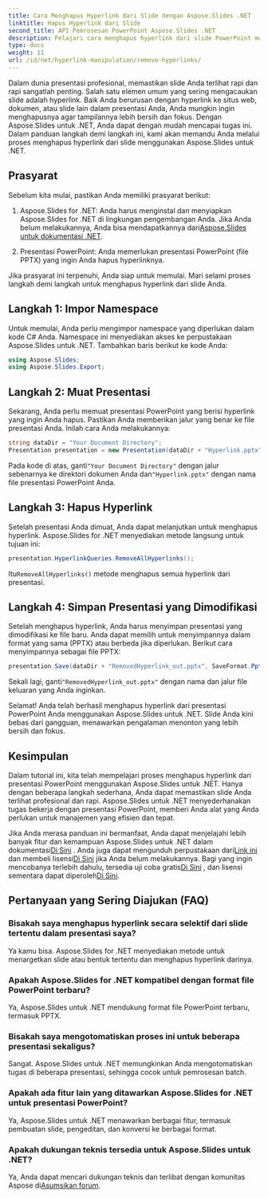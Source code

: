 ```yaml
---
title: Cara Menghapus Hyperlink dari Slide dengan Aspose.Slides .NET
linktitle: Hapus Hyperlink dari Slide
second_title: API Pemrosesan PowerPoint Aspose.Slides .NET
description: Pelajari cara menghapus hyperlink dari slide PowerPoint menggunakan Aspose.Slides untuk .NET. Buat presentasi yang bersih dan profesional.
type: docs
weight: 11
url: /id/net/hyperlink-manipulation/remove-hyperlinks/
---
```


Dalam dunia presentasi profesional, memastikan slide Anda terlihat rapi dan rapi sangatlah penting. Salah satu elemen umum yang sering mengacaukan slide adalah hyperlink. Baik Anda berurusan dengan hyperlink ke situs web, dokumen, atau slide lain dalam presentasi Anda, Anda mungkin ingin menghapusnya agar tampilannya lebih bersih dan fokus. Dengan Aspose.Slides untuk .NET, Anda dapat dengan mudah mencapai tugas ini. Dalam panduan langkah demi langkah ini, kami akan memandu Anda melalui proses menghapus hyperlink dari slide menggunakan Aspose.Slides untuk .NET.

## Prasyarat

Sebelum kita mulai, pastikan Anda memiliki prasyarat berikut:

1.  Aspose.Slides for .NET: Anda harus menginstal dan menyiapkan Aspose.Slides for .NET di lingkungan pengembangan Anda. Jika Anda belum melakukannya, Anda bisa mendapatkannya dari[Aspose.Slides untuk dokumentasi .NET](https://reference.aspose.com/slides/net/).

2. Presentasi PowerPoint: Anda memerlukan presentasi PowerPoint (file PPTX) yang ingin Anda hapus hyperlinknya.

Jika prasyarat ini terpenuhi, Anda siap untuk memulai. Mari selami proses langkah demi langkah untuk menghapus hyperlink dari slide Anda.

## Langkah 1: Impor Namespace

Untuk memulai, Anda perlu mengimpor namespace yang diperlukan dalam kode C# Anda. Namespace ini menyediakan akses ke perpustakaan Aspose.Slides untuk .NET. Tambahkan baris berikut ke kode Anda:

```csharp
using Aspose.Slides;
using Aspose.Slides.Export;
```

## Langkah 2: Muat Presentasi

Sekarang, Anda perlu memuat presentasi PowerPoint yang berisi hyperlink yang ingin Anda hapus. Pastikan Anda memberikan jalur yang benar ke file presentasi Anda. Inilah cara Anda melakukannya:

```csharp
string dataDir = "Your Document Directory";
Presentation presentation = new Presentation(dataDir + "Hyperlink.pptx");
```

 Pada kode di atas, ganti`"Your Document Directory"` dengan jalur sebenarnya ke direktori dokumen Anda dan`"Hyperlink.pptx"` dengan nama file presentasi PowerPoint Anda.

## Langkah 3: Hapus Hyperlink

Setelah presentasi Anda dimuat, Anda dapat melanjutkan untuk menghapus hyperlink. Aspose.Slides for .NET menyediakan metode langsung untuk tujuan ini:

```csharp
presentation.HyperlinkQueries.RemoveAllHyperlinks();
```

 Itu`RemoveAllHyperlinks()` metode menghapus semua hyperlink dari presentasi.

## Langkah 4: Simpan Presentasi yang Dimodifikasi

Setelah menghapus hyperlink, Anda harus menyimpan presentasi yang dimodifikasi ke file baru. Anda dapat memilih untuk menyimpannya dalam format yang sama (PPTX) atau berbeda jika diperlukan. Berikut cara menyimpannya sebagai file PPTX:

```csharp
presentation.Save(dataDir + "RemovedHyperlink_out.pptx", SaveFormat.Pptx);
```

 Sekali lagi, ganti`"RemovedHyperlink_out.pptx"` dengan nama dan jalur file keluaran yang Anda inginkan.

Selamat! Anda telah berhasil menghapus hyperlink dari presentasi PowerPoint Anda menggunakan Aspose.Slides untuk .NET. Slide Anda kini bebas dari gangguan, menawarkan pengalaman menonton yang lebih bersih dan fokus.

## Kesimpulan

Dalam tutorial ini, kita telah mempelajari proses menghapus hyperlink dari presentasi PowerPoint menggunakan Aspose.Slides untuk .NET. Hanya dengan beberapa langkah sederhana, Anda dapat memastikan slide Anda terlihat profesional dan rapi. Aspose.Slides untuk .NET menyederhanakan tugas bekerja dengan presentasi PowerPoint, memberi Anda alat yang Anda perlukan untuk manajemen yang efisien dan tepat.

Jika Anda merasa panduan ini bermanfaat, Anda dapat menjelajahi lebih banyak fitur dan kemampuan Aspose.Slides untuk .NET dalam dokumentasi[Di Sini](https://reference.aspose.com/slides/net/) . Anda juga dapat mengunduh perpustakaan dari[Link ini](https://releases.aspose.com/slides/net/) dan membeli lisensi[Di Sini](https://purchase.aspose.com/buy) jika Anda belum melakukannya. Bagi yang ingin mencobanya terlebih dahulu, tersedia uji coba gratis[Di Sini](https://releases.aspose.com/) , dan lisensi sementara dapat diperoleh[Di Sini](https://purchase.aspose.com/temporary-license/).

## Pertanyaan yang Sering Diajukan (FAQ)

### Bisakah saya menghapus hyperlink secara selektif dari slide tertentu dalam presentasi saya?
Ya kamu bisa. Aspose.Slides for .NET menyediakan metode untuk menargetkan slide atau bentuk tertentu dan menghapus hyperlink darinya.

### Apakah Aspose.Slides for .NET kompatibel dengan format file PowerPoint terbaru?
Ya, Aspose.Slides untuk .NET mendukung format file PowerPoint terbaru, termasuk PPTX.

### Bisakah saya mengotomatiskan proses ini untuk beberapa presentasi sekaligus?
Sangat. Aspose.Slides untuk .NET memungkinkan Anda mengotomatiskan tugas di beberapa presentasi, sehingga cocok untuk pemrosesan batch.

### Apakah ada fitur lain yang ditawarkan Aspose.Slides for .NET untuk presentasi PowerPoint?
Ya, Aspose.Slides untuk .NET menawarkan berbagai fitur, termasuk pembuatan slide, pengeditan, dan konversi ke berbagai format.

### Apakah dukungan teknis tersedia untuk Aspose.Slides untuk .NET?
 Ya, Anda dapat mencari dukungan teknis dan terlibat dengan komunitas Aspose di[Asumsikan forum](https://forum.aspose.com/).